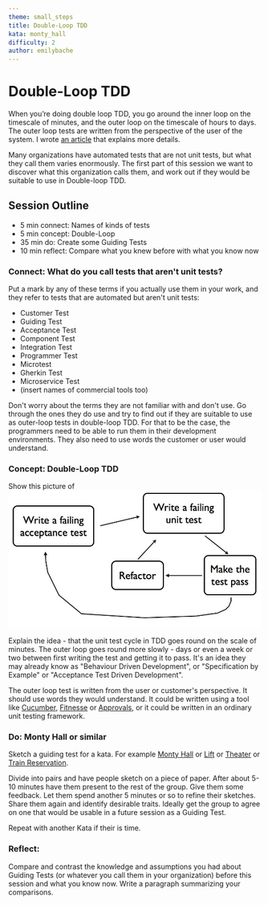 ```yaml
---
theme: small_steps
title: Double-Loop TDD
kata: monty_hall
difficulty: 2
author: emilybache
---
```


# Double-Loop TDD

When you’re doing double loop TDD, you go around the inner loop on the timescale of minutes, and the outer loop on the timescale of hours to days. The outer loop tests are written from the perspective of the user of the system. I wrote [an article](http://coding-is-like-cooking.info/2013/04/outside-in-development-with-double-loop-tdd/) that explains more details.

Many organizations have automated tests that are not unit tests, but what they call them varies enormously. The first part of this session we want to discover what this organization calls them, and work out if they would be suitable to use in Double-loop TDD.

## Session Outline
 
* 5 min connect: Names of kinds of tests
* 5 min concept: Double-Loop
* 35 min do: Create some Guiding Tests
* 10 min reflect: Compare what you knew before with what you know now

### Connect: What do you call tests that aren't unit tests?
Put a mark by any of these terms if you actually use them in your work, and they refer to tests that are automated but aren't unit tests:

- Customer Test
- Guiding Test
- Acceptance Test
- Component Test
- Integration Test
- Programmer Test
- Microtest
- Gherkin Test
- Microservice Test
- (insert names of commercial tools too)

Don't worry about the terms they are not familiar with and don't use. Go through the ones they do use and try to find out if they are suitable to use as outer-loop tests in double-loop TDD. For that to be the case, the programmers need to be able to run them in their development environments. They also need to use words the customer or user would understand.

### Concept: Double-Loop TDD
Show this picture of ![Double Loop TDD](/assets/images/double_loop.jpg)

Explain the idea - that the unit test cycle in TDD goes round on the scale of minutes. The outer loop goes round more slowly - days or even a week or two between first writing the test and getting it to pass. It's an idea they may already know as "Behaviour Driven Development", or "Specification by Example" or "Acceptance Test Driven Development".

The outer loop test is written from the user or customer's perspective. It should use words they would understand. It could be written using a tool like [Cucumber](https://cucumber.io/), [Fitnesse](http://docs.fitnesse.org/FrontPage) or [Approvals](https://approvaltests.com/), or it could be written in an ordinary unit testing framework.

### Do: Monty Hall or similar
Sketch a guiding test for a kata. For example [Monty Hall](/exercises/kata_descriptions/monty_hall.html) or [Lift](/exercises/kata_descriptions/lift.html) or [Theater](https://github.com/emilybache/Theater-Kata) or [Train Reservation](https://github.com/emilybache/KataTrainReservation).

Divide into pairs and have people sketch on a piece of paper. After about 5-10 minutes have them present to the rest of the group. Give them some feedback. Let them spend another 5 minutes or so to refine their sketches. Share them again and identify desirable traits. Ideally get the group to agree on one that would be usable in a future session as a Guiding Test.

Repeat with another Kata if their is time.

### Reflect: 
Compare and contrast the knowledge and assumptions you had about Guiding Tests (or whatever you call them in your organization) before this session and what you know now. Write a paragraph summarizing your comparisons.


